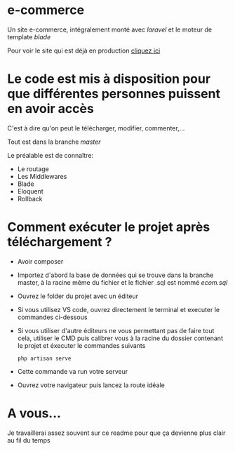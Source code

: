 # e-commerce
Un site e-commerce, intégralement monté avec *laravel* et le moteur de template *blade*

Pour voir le site qui est déjà en production <a href="http://mon-tshirt.42web.io">cliquez ici</a>


# Le code est mis à disposition pour que différentes personnes puissent en avoir accès

C'est à dire qu'on peut le télécharger, modifier, commenter,... 

Tout est dans la branche *master*

Le préalable est de connaître:
  - Le routage
  - Les Middlewares
  - Blade
  - Eloquent
  - Rollback



# Comment exécuter le projet après téléchargement ?

  - Avoir composer
  - Importez d'abord la base de données qui se trouve dans la branche master, à la racine même du fichier et le fichier .sql est nommé *ecom.sql*
  - Ouvrez le folder du projet avec un éditeur
  - Si vous utilisez VS code, ouvrez directement le terminal et executer le commandes ci-dessous
  - Si vous utiliser d'autre éditeurs ne vous permettant pas de faire tout cela, utiliser le CMD puis calibrer vous à la racine du dossier contenant le projet et éxecuter le commandes suivants

    
        php artisan serve
  
  - Cette commande va run votre serveur
  - Ouvrez votre navigateur puis lancez la route idéale


# A vous...
Je travaillerai assez souvent sur ce readme pour que ça devienne plus clair au fil du temps
